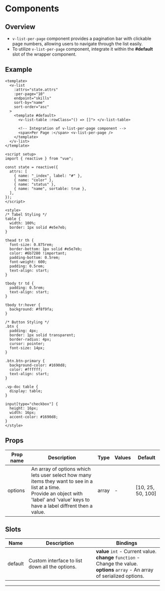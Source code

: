 <script setup>
import PerPage from './per-page.vue';

</script>

# Components

## Overview

- `v-list-per-page` component provides a pagination bar with clickable page numbers, allowing users to navigate through the list easily.
- To utilize `v-list-per-page` component, integrate it within the **#default** slot of the wrapper component.

<PerPage/>

## Example

```vue
<template>
  <v-list
    :attrs="state.attrs"
    :per-page="10"
    endpoint="skills"
    sort-by="name"
    sort-order="asc"
  >
    <template #default>
      <v-list-table :rowClass="() => []"> </v-list-table>

      <!-- Integration of v-list-per-page component -->
      <span>Per Page :</span> <v-list-per-page />
    </template>
  </v-list>
</template>

<script setup>
import { reactive } from "vue";

const state = reactive({
  attrs: [
    { name: "_index", label: "#" },
    { name: "color" },
    { name: "status" },
    { name: "name", sortable: true },
  ],
});
</script>

<style>
/* Tabel Styling */
table {
  width: 100%;
  border: 1px solid #e5e7eb;
}

thead tr th {
  font-size: 0.875rem;
  border-bottom: 1px solid #e5e7eb;
  color: #6b7280 !important;
  padding-bottom: 0.5rem;
  font-weight: 600;
  padding: 0.5rem;
  text-align: start;
}

tbody tr td {
  padding: 0.5rem;
  text-align: start;
}

tbody tr:hover {
  background: #f8f9fa;
}

/* Button Styling */
.btn {
  padding: 4px;
  border: 1px solid transparent;
  border-radius: 4px;
  cursor: pointer;
  font-size: 14px;
}

.btn.btn-primary {
  background-color: #1690d8;
  color: #ffffff;
  text-align: start;
}

.vp-doc table {
  display: table;
}

input[type="checkbox"] {
  height: 16px;
  width: 16px;
  accent-color: #1690d8;
}
</style>
```

## Props

| Prop name | Description                                                                                                                                                                               | Type  | Values | Default           |
| --------- | ----------------------------------------------------------------------------------------------------------------------------------------------------------------------------------------- | ----- | ------ | ----------------- |
| options   | An array of options which lets user select how many items they want to see in a list at a time.<br>Provide an object with 'label' and 'value' keys to have a label diffrent then a value. | array | -      | [10, 25, 50, 100] |

## Slots

| Name    | Description                                    | Bindings                                                                                                                               |
| ------- | ---------------------------------------------- | -------------------------------------------------------------------------------------------------------------------------------------- |
| default | Custom interface to list down all the options. | **value** `int` - Current value.<br>**change** `function` - Change the value.<br>**options** `array` - An array of serialized options. |

---
